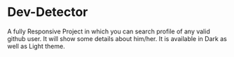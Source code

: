 # Dev-Detector
A fully Responsive Project in which you can search profile of any valid github user. It will show some details about him/her. It is available in Dark as well as Light theme.
